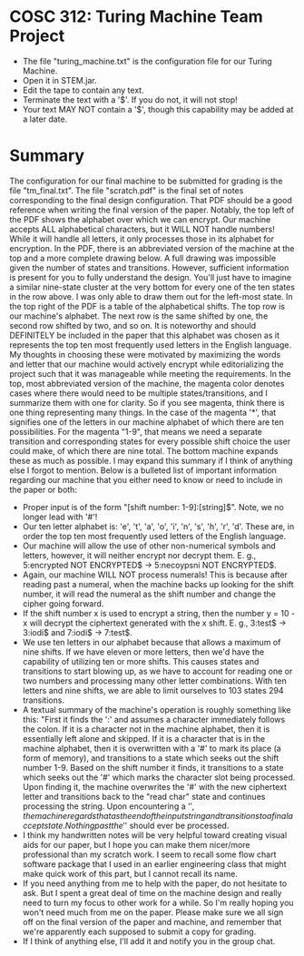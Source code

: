 # COSC 312: Turing Machine Team Project

* The file "turing_machine.txt" is the configuration file for our Turing Machine.
* Open it in STEM.jar.
* Edit the tape to contain any text.
* Terminate the text with a '$'.  If you do not, it will not stop!
* Your text MAY NOT contain a '$', though this capability may be added at a later date.

# Summary
The configuration for our final machine to be submitted for grading is the file "tm_final.txt".
The file "scratch.pdf" is the final set of notes corresponding to the final design configuration.
That PDF should be a good reference when writing the final version of the paper.  Notably, the
top left of the PDF shows the alphabet over which we can encrypt.  Our machine accepts ALL alphabetical
characters, but it WILL NOT handle numbers!  While it will handle all letters, it only processes those
in its alphabet for encryption.  In the PDF, there is an abbreviated version of the machine at the top
and a more complete drawing below.  A full drawing was impossible given the number of states and transitions.
However, sufficient information is present for you to fully understand the design.  You'll just have to
imagine a similar nine-state cluster at the very bottom for every one of the ten states in the row above.
I was only able to draw them out for the left-most state.  In the top right of the PDF is a table of the
alphabetical shifts.  The top row is our machine's alphabet.  The next row is the same shifted by one, the
second row shifted by two, and so on.  It is noteworthy and should DEFINITELY be included in the paper that
this alphabet was chosen as it represents the top ten most frequently used letters in the English language.
My thoughts in choosing these were motivated by maximizing the words and letter that our machine would
actively encrypt while editorializing the project such that it was manageable while meeting the requirements.
In the top, most abbreviated version of the machine, the magenta color denotes cases where there would need
to be multiple states/transitions, and I summarize them with one for clarity.  So if you see magenta, think
there is one thing representing many things.  In the case of the magenta '*', that signifies one of the
letters in our machine alphabet of which there are ten possibilities.  For the magenta "1-9", that means
we need a separate transition and corresponding states for every possible shift choice the user could make,
of which there are nine total.  The bottom machine expands these as much as possible.  I may expand this
summary if I think of anything else I forgot to mention.  Below is a bulleted list of important information
regarding our machine that you either need to know or need to include in the paper or both:

* Proper input is of the form "[shift number: 1-9]:[string]$".  Note, we no longer lead with '#'!
* Our ten letter alphabet is: 'e', 't', 'a', 'o', 'i', 'n', 's', 'h', 'r', 'd'.  These are, in order
the top ten most frequently used letters of the English language.
* Our machine will allow the use of other non-numerical symbols and letters, however, it will neither
encrypt nor decrypt them.  E. g., 5:encrypted NOT ENCRYPTED$ -> 5:necoypsni NOT ENCRYPTED$.
* Again, our machine WILL NOT process numerals!  This is because after reading past a numeral, when
the machine backs up looking for the shift number, it will read the numeral as the shift number and
change the cipher going forward.
* If the shift number x is used to encrypt a string, then the number y = 10 - x will decrypt the ciphertext
generated with the x shift.  E. g., 3:test$ -> 3:iodi$ and 7:iodi$ -> 7:test$.
* We use ten letters in our alphabet because that allows a maximum of nine shifts.  If we have eleven or
more letters, then we'd have the capability of utilizing ten or more shifts.  This causes states and transitions
to start blowing up, as we have to account for reading one or two numbers and processing many other letter
combinations.  With ten letters and nine shifts, we are able to limit ourselves to 103 states 294 transitions.
* A textual summary of the machine's operation is roughly something like this: "First it finds the ':' and
assumes a character immediately follows the colon.  If it is a character not in the machine alphabet, then it is
essentially left alone and skipped.  If it is a character that is in the machine alphabet, then it is overwritten
with a '#' to mark its place (a form of memory), and transitions to a state which seeks out the shift number 1-9.
Based on the shift number it finds, it transitions to a state which seeks out the '#' which marks the character
slot being processed.  Upon finding it, the machine overwrites the '#' with the new ciphertext letter and transitions
back to the "read char" state and continues processing the string.  Upon encountering a '$', the machine regards
that as the end of the input string and transitions to a final accept state.  Nothing past the '$' should ever
be processed.
* I think my handwritten notes will be very helpful toward creating visual aids for our paper, but I hope you can
make them nicer/more professional than my scratch work.  I seem to recall some flow chart software package that I
used in an earlier engineering class that might make quick work of this part, but I cannot recall its name.
* If you need anything from me to help with the paper, do not hesitate to ask.  But I spent a great deal of time
on the machine design and really need to turn my focus to other work for a while.  So I'm really hoping you won't
need much from me on the paper.  Please make sure we all sign off on the final version of the paper and machine,
and remember that we're apparently each supposed to submit a copy for grading.
* If I think of anything else, I'll add it and notify you in the group chat.
